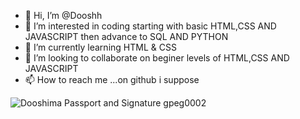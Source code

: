 - 👋 Hi, I’m @Dooshh
- 👀 I’m interested in coding starting with basic HTML,CSS AND JAVASCRIPT  then advance to SQL AND PYTHON
- 🌱 I’m currently learning HTML & CSS
- 💞️ I’m looking to collaborate on beginer levels of HTML,CSS AND JAVASCRIPT
- 📫 How to reach me ...on github i suppose

<!---
Dooshh/Dooshh is a ✨ special ✨ repository because its `README.md` (this file) appears on your GitHub profile.
You can click the Preview link to take a look at your changes.
--->
![Dooshima Passport and Signature gpeg0002](https://user-images.githubusercontent.com/107557244/179232136-2e597471-6448-48d6-8f37-bbfaf4e58d5b.jpg)

